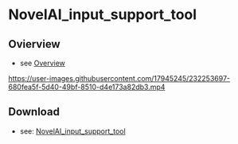
# NovelAI_input_support_tool

## Ovierview

- see [Overview](./NovelAI_input_support_tool.mp4)


https://user-images.githubusercontent.com/17945245/232253697-680fea5f-5d40-49bf-8510-d4e173a82db3.mp4


## Download

- see: [NovelAI_input_support_tool](./dist/NovelAI_input_support_tool.zip)
